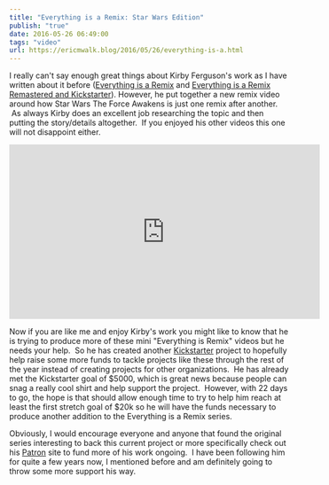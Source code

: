 ```yaml
---
title: "Everything is a Remix: Star Wars Edition"
publish: "true"
date: 2016-05-26 06:49:00
tags: "video"
url: https://ericmwalk.blog/2016/05/26/everything-is-a.html
---
```


I really can't say enough great things about Kirby Ferguson's work as I have written about it before (<a href="https://ericmwalk.blog/2012/08/14/everything-is-a.html">Everything is a Remix</a> and <a href="https://ericmwalk.blog/2015/09/24/everything-is-a.html">Everything is a Remix Remastered and Kickstarter</a>). However, he put together a new remix video around how Star Wars The Force Awakens is just one remix after another.  As always Kirby does an excellent job researching the topic and then putting the story/details altogether.  If you enjoyed his other videos this one will not disappoint either.

<iframe width="560" height="315" src="https://www.youtube.com/embed/PKvsc6a03Es" title="YouTube video player" frameborder="0" allow="accelerometer; autoplay; clipboard-write; encrypted-media; gyroscope; picture-in-picture" allowfullscreen></iframe>

Now if you are like me and enjoy Kirby's work you might like to know that he is trying to produce more of these mini "Everything is Remix" videos but he needs your help.  So he has created another <a href="https://www.kickstarter.com/projects/kirby/everything-is-a-remix-star-wars-edition" target="_blank">Kickstarter</a> project to hopefully help raise some more funds to tackle projects like these through the rest of the year instead of creating projects for other organizations.  He has already met the Kickstarter goal of $5000, which is great news because people can snag a really cool shirt and help support the project.  However, with 22 days to go, the hope is that should allow enough time to try to help him reach at least the first stretch goal of $20k so he will have the funds necessary to produce another addition to the Everything is a Remix series.

Obviously, I would encourage everyone and anyone that found the original series interesting to back this current project or more specifically check out his <a href="https://www.patreon.com/kirbyferguson?ty=h" target="_blank">Patron</a> site to fund more of his work ongoing.  I have been following him for quite a few years now, I mentioned before and am definitely going to throw some more support his way.
